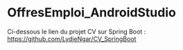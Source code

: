 # OffresEmploi_AndroidStudio

Ci-dessous le lien du projet CV sur Spring Boot : https://github.com/LydieNgar/CV_SpringBoot

